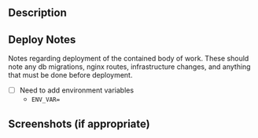 ## Description

<!--- Describe your changes in detail -->

## Deploy Notes

Notes regarding deployment of the contained body of work. These should note any
db migrations, nginx routes, infrastructure changes, and anything that must be done before deployment.

- [ ] Need to add environment variables
  - `ENV_VAR=`

## Screenshots (if appropriate)

<!--- drag&drop screenshots here -->
